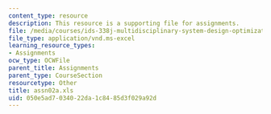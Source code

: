 ```yaml
---
content_type: resource
description: This resource is a supporting file for assignments.
file: /media/courses/ids-338j-multidisciplinary-system-design-optimization-spring-2010/050e5ad7034022da1c8485d3f029a92d_assn02a.xls
file_type: application/vnd.ms-excel
learning_resource_types:
- Assignments
ocw_type: OCWFile
parent_title: Assignments
parent_type: CourseSection
resourcetype: Other
title: assn02a.xls
uid: 050e5ad7-0340-22da-1c84-85d3f029a92d
---
```

